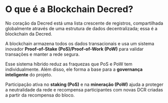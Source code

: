 # O que é a Blockchain Decred?

No coração da Decred está uma lista crescente de registros, compartilhada globalmente através de uma estrutura de dados decentralizada; essa é a blockchain da Decred.

A blockchain armazena todos os dados transacionais e usa um sistema inovador **Proof-of-Stake (PoS)/Proof-of-Work (PoW)** para validar transações e manter a rede segura.

Esse sistema híbrido reduz as fraquezas que PoS e PoW tem individualmente. Além disso, ele forma a base para a **governança inteligente** do projeto.

Participação ativa no **staking (PoS)** e na **mineração (PoW)** ajuda a proteger a neutralidade da rede e recompensa participantes com novas DCR criadas a partir da recompensa do bloco.
